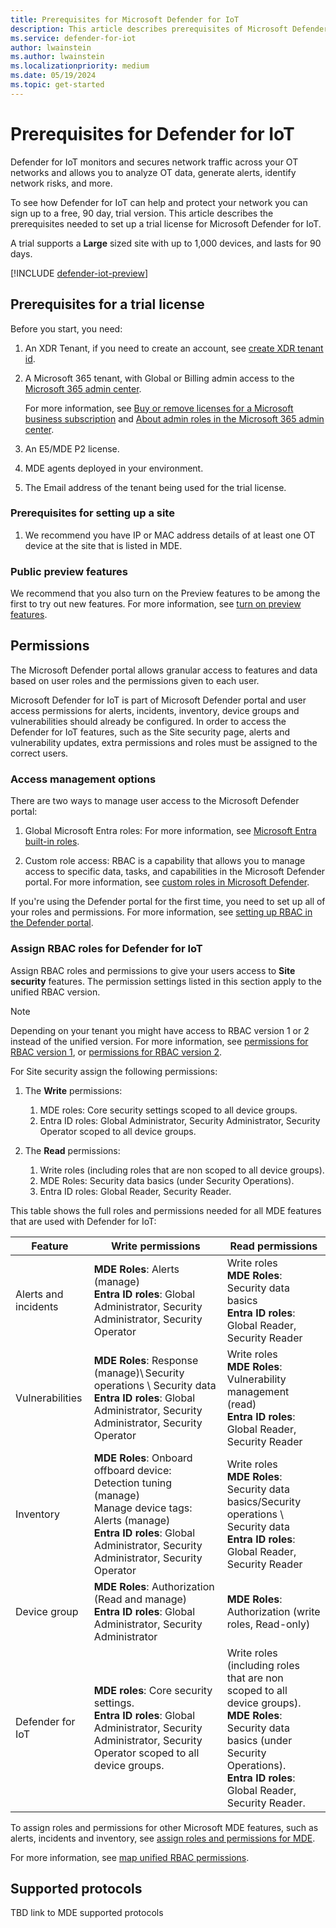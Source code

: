 ```yaml
---
title: Prerequisites for Microsoft Defender for IoT
description: This article describes prerequisites of Microsoft Defender for IoT
ms.service: defender-for-iot
author: lwainstein
ms.author: lwainstein
ms.localizationpriority: medium
ms.date: 05/19/2024
ms.topic: get-started
---
```


# Prerequisites for Defender for IoT

Defender for IoT monitors and secures network traffic across your OT networks and allows you to analyze OT data, generate alerts, identify network risks, and more.

To see how Defender for IoT can help and protect your network you can sign up to a free, 90 day, trial version. This article describes the prerequisites needed to set up a trial license for Microsoft Defender for IoT.

A trial supports a **Large** sized site with up to 1,000 devices, and lasts for 90 days.

[!INCLUDE [defender-iot-preview](../includes//defender-for-iot-defender-public-preview.md)]

## Prerequisites for a trial license

Before you start, you need:

1. An XDR Tenant, if you need to create an account, see [create XDR tenant id]().<!-- Limor, can we take out the end part? -->

1. A Microsoft 365 tenant, with Global or Billing admin access to the [Microsoft 365 admin center](https://portal.office.com/AdminPortal/Home#/catalog).

    For more information, see [Buy or remove licenses for a Microsoft business subscription](/microsoft-365/commerce/licenses/buy-licenses.md) and [About admin roles in the Microsoft 365 admin center](/microsoft-365/admin/add-users/about-admin-roles.md).

1. An E5/MDE P2 license.

1. MDE agents deployed in your environment.

1. The Email address of the tenant being used for the trial license.

<!-- do we need this here?-->
### Prerequisites for setting up a site

1. We recommend you have IP or MAC address details of at least one OT device at the site that is listed in MDE.

### Public preview features

We recommend that you also turn on the Preview features to be among the first to try out new features. For more information, see [turn on preview features](/defender-xdr/preview.md#turn-on-preview-features).

## Permissions

The Microsoft Defender portal allows granular access to features and data based on user roles and the permissions given to each user.

Microsoft Defender for IoT is part of Microsoft Defender portal and user access permissions for alerts, incidents, inventory, device groups and vulnerabilities should already be configured. In order to access the Defender for IoT features, such as the Site security page, alerts and vulnerability updates, extra permissions and roles must be assigned to the correct users.
<!-- OR  and users should already have permissions for alerts, incidents, inventory, device groups and vulnerabilities configured-->
### Access management options

There are two ways to manage user access to the Microsoft Defender portal:

1. Global Microsoft Entra roles: For more information, see [Microsoft Entra built-in roles](/entra/identity/role-based-access-control/permissions-reference.md).

1. Custom role access: RBAC is a capability that allows you to manage access to specific data, tasks, and capabilities in the Microsoft Defender portal. For more information, see [custom roles in Microsoft Defender](/defender-xdr/custom-roles.md).

If you're using the Defender portal for the first time, you need to set up all of your roles and permissions. For more information, see [setting up RBAC in the Defender portal](). <!-- what link here-->

### Assign RBAC roles for Defender for IoT

Assign RBAC roles and permissions to give your users access to **Site security** features. The permission settings listed in this section apply to the unified RBAC version.

>[!Note]
>Depending on your tenant you might have access to RBAC version 1 or 2 instead of the unified version. For more information, see [permissions for RBAC version 1](/defender-endpoint/prepare-deployment.md), or [permissions for RBAC version 2](/defender-endpoint/user-roles#permission-options.md).  <!-- check these are correct? -->

For Site security assign the following permissions:

1. The **Write** permissions:
    1. MDE roles: Core security settings scoped to all device groups.
    1. Entra ID roles: Global Administrator, Security Administrator, Security Operator scoped to all device groups.

1. The **Read** permissions:
    1. Write roles (including roles that are non scoped to all device groups). <!-- non or not? -->
    1. MDE Roles: Security data basics (under Security Operations).<!-- keep this? -->
    1. Entra ID roles: Global Reader, Security Reader.
<!-- Do we need the following table here, is there a better place to put it, or introduce it? -->
This table shows the full roles and permissions needed for all MDE features that are used with Defender for IoT:

| Feature | Write permissions | Read permissions |
|---|----|---|
|Alerts and incidents| **MDE Roles**: Alerts (manage) <br> **Entra ID roles**: Global Administrator, Security Administrator, Security Operator| Write roles<br> **MDE Roles**: Security data basics<br>**Entra ID roles**: Global Reader, Security Reader |
|Vulnerabilities | **MDE Roles**: Response (manage)\ Security operations \ Security data <br>**Entra ID roles**: Global Administrator, Security Administrator, Security Operator | Write roles<br> **MDE Roles**: Vulnerability management (read) <br> **Entra ID roles**: Global Reader, Security Reader |
|Inventory| **MDE Roles**: Onboard offboard device: Detection tuning (manage) <br> Manage device tags: Alerts (manage) <br>**Entra ID roles**: Global Administrator, Security Administrator, Security Operator | Write roles <br>**MDE Roles**: Security data basics/Security operations \ Security data <br> **Entra ID roles**: Global Reader, Security Reader |
|Device group| **MDE Roles**: Authorization (Read and manage) <br>**Entra ID roles**: Global Administrator, Security Administrator |**MDE Roles**: Authorization (write roles, Read-only) |
|Defender for IoT| **MDE roles**: Core security settings. <br> **Entra ID roles**: Global Administrator, Security Administrator, Security Operator scoped to all device groups.|Write roles (including roles that are non scoped to all device groups). <br> **MDE Roles**: Security data basics (under Security Operations).<br> **Entra ID roles**: Global Reader, Security Reader.|

To assign roles and permissions for other Microsoft MDE features, such as alerts, incidents and inventory, see [assign roles and permissions for MDE](/defender-endpoint/prepare-deployment.md).

For more information, see [map unified RBAC permissions](/defender-xdr/compare-rbac-roles.md#microsoft-entra-global-roles-access).

## Supported protocols

TBD link to MDE supported protocols
